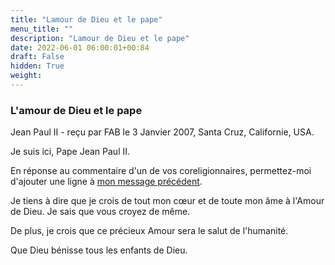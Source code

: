 ```yaml
---
title: "Lamour de Dieu et le pape"
menu_title: ""
description: "Lamour de Dieu et le pape"
date: 2022-06-01 06:00:01+00:84
draft: False
hidden: True
weight:
---
```

### L'amour de Dieu et le pape

Jean Paul II - reçu par FAB le 3 Janvier 2007, Santa Cruz, Californie, USA.

Je suis ici, Pape Jean Paul II.

En réponse au commentaire d'un de vos coreligionnaires, permettez-moi d'ajouter une ligne à [mon message précédent](/fr-contemporary-messages/fr-contemporary-messages-by-date-order/fr-contemporary-messages-2007/fr-2007-1-1-1-fab-john-paul-ii/).

Je tiens à dire que je crois de tout mon cœur et de toute mon âme à l'Amour de Dieu. Je sais que vous croyez de même.

De plus, je crois que ce précieux Amour sera le salut de l'humanité.

Que Dieu bénisse tous les enfants de Dieu.
